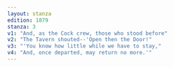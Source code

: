 ```yaml
---
layout: stanza
edition: 1879
stanza: 3
v1: "And, as the Cock crew, those who stood before"
v2: "The Tavern shouted--'Open then the Door!"
v3: "'You know how little while we have to stay,"
v4: "And, once departed, may return no more.'"
---
```


